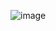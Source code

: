 ![image](https://github.com/mnkkhan/epic-cinema/assets/37503821/1c5f1fc2-cc56-44dc-ab0c-b297f62a0072)
